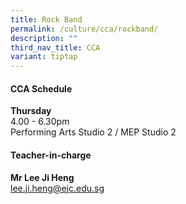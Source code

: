 ```yaml
---
title: Rock Band
permalink: /culture/cca/rockband/
description: ""
third_nav_title: CCA
variant: tiptap
---
```

<h4><strong>CCA Schedule</strong></h4><p><strong>Thursday</strong><br>4.00&nbsp;- 6.30pm<br>Performing Arts Studio 2 / MEP Studio 2</p><p></p><h4><strong>Teacher-in-charge</strong></h4><p><strong>Mr Lee Ji Heng</strong><br><a href="mailto:lee.ji.heng@ejc.edu.sg" rel="noopener noreferrer nofollow" target="_blank">lee.ji.heng@ejc.edu.sg</a></p>